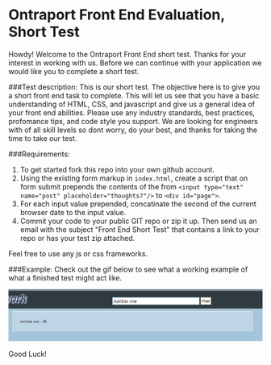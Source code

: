 Ontraport Front End Evaluation, Short Test
=============================

Howdy! Welcome to the Ontraport Front End short test. Thanks for your interest in working with us.
Before we can continue with your application we would like you to complete a short test.  


###Test description:
This is our short test. The objective here is to give you a short front end task to complete. This will let 
us see that you have a basic understanding  of HTML, CSS, and javascript and give us a general idea of 
your front end abilities. Please use any industry standards, best practices, profomance tips, and code 
style you support. We are looking for engineers with of all skill levels so dont worry, do your best, 
and thanks for taking the time to take our test.

###Requirements:
1. To get started fork this repo into your own github account. 
2. Using the existing form markup in `index.html`, create a script that on form submit 
   prepends the contents of the from `<input type="text" name="post" placeholder="thoughts?"/>` 
   to `<div id="page">`. 
3. For each input value prepended, concatinate the second of the current browser date to 
   the input value.
4. Commit your code to your public GIT repo or zip it up. Then send us an email with the subject 
   "Front End Short Test" that contains a link to your repo or has your test zip attached.

Feel free to use any js or css frameworks.

###Example:
Check out the gif below to see what a working example of what a finished test might act like. 

![](steps.gif)

Good Luck!